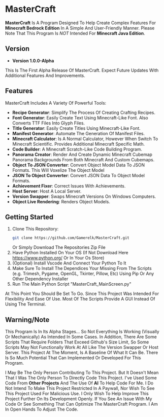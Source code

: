 # MasterCraft

**MasterCraft** Is A Program Designed To Help Create Complex Features For **Minecraft Bedrock Edition** In A Simple And User-Friendly Manner. Please Note That This Program Is *NOT* Intended For **Minecraft Java Edition**.

## Version

- **Version 1.0.0-Alpha**

This Is The First Alpha Release Of MasterCraft. Expect Future Updates With Additional Features And Improvements.

## Features

MasterCraft Includes A Variety Of Powerful Tools:

- **Recipe Generator**: Simplify The Process Of Creating Crafting Recipes.
- **Font Generator**: Easily Create Text Using Minecraft-Like Font. Also Converts TTF Files Into Glyph Files.
- **Title Generator**: Easily Create Titles Using Minecraft-Like Font.
- **Manifest Generator**: Automate The Generation Of Manifest Files.
- **Minecraft Calculator**: Is A Normal Calculator, However When Switch To Minecraft Scientific. Provides Additional Minecraft Specific Math.
- **Code Builder**: A Minecraft Scratch-Like Code Building Program.
- **Panorama Creator**: Render And Create Dynamic Minecraft Cubemap Panorama Backgrounds From Both Minecraft And Custom Cubemaps.
- **Object To JSON Converter**: Convert Object Model Data To JSON Formats. This Will Voxelize The Object Model
- **JSON To Object Converter**: Convert JSON Data To Object Model Formats.
- **Achievement Fixer**: Correct Issues With Achievements.
- **Host Server**: Host A Local Server.
- **Version Swapper**: Swaps Minecraft Versions On Windows Computers.
- **Object Live Rendering**: Renders Object Models.

## Getting Started

1. Clone This Repository: 
   ```bash
   git clone https://github.com/Gamerelk/MasterCraft.git
   ```
   Or Simply Download The Repositories Zip File
2. Have Python Installed On Your OS (If Not Download Here https://www.python.org/ Or In Your Os Store)
3. (Optional) Install Vscode And Connect Your Python To It
4. Make Sure To Install The Dependices Your Missing From The Scripts (e.g. Trimesh, Pygame, OpenGL, Tkinter, Pillow, Etc) Using Pip Or Any Other Dependency Installer
5. Run The Main Python Script "MasterCraft_MainScreen.py"

At This Point You Should Be Set To Go. Since This Project Was Intended For Flexibility And Ease Of Use. Most Of The Scripts Provide A GUI Instead Of Using The Terminal.

## Warning/Note

This Program Is In Its Alpha Stages... So Not Everything Is Working (Visually Or Mechanically) As Intended In Some Cases. In Addition, There Are Some Scripts That Require Folders That Exceed Github's Size Limit, So Some Scripts May Not Functionally Work At All Like The Version Swapper Or Host Server. This Project At The Moment, Is A Baseline Of What It Can Be. There Is So Much Potential That Can Implemented Or Developed For This Program.

I May Be The Only Person Contributing To This Project. But It Doesn't Mean That I Was The Only Person To Directly Code This Project. I've Used Some Code From **Other Projects** And The Use Of **AI** To Help Code For Me.
I Do Not Intend To Make This Project Restricted In A Paywall, Nor Wish To See This Project Used For Malicious Use. I Only Wish To Help Improve This Project Further On Its Development Openly. If You See An Issue With My Code Or See Something That Can Optimize The MasterCraft Program. I Am In Open Hands To Adjust The Code.


